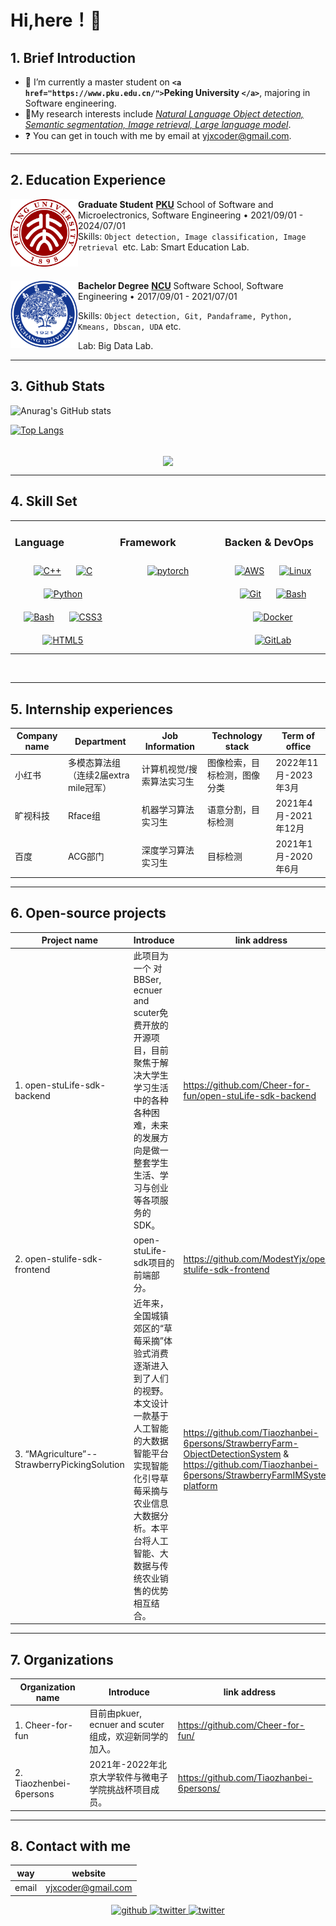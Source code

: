 # Hi,here！👋

## 1. Brief Introduction

- 🔭 I’m currently a master student on **`<a href="https://www.pku.edu.cn/">`Peking University `</a>`**, majoring in Software engineering.
- 🌱My research interests include [*Natural Language Object detection, Semantic segmentation, Image retrieval, Large language model*](https://github.com/JackHCC/NLP-Bubble).
- ❓ You can get in touch with me by email at yjxcoder@gmail.com.

---



## 2. Education Experience



[<img align="left" height="108px" width="108px" alt="PKU" src="./images/icons/PKU.png"/>](https://www.pku.edu.cn/)

**Graduate Student** 
[**PKU**](https://www.pku.edu.cn/) School of Software and Microelectronics, Software Engineering • 2021/09/01 - 2024/07/01  
Skills: `Object detection, Image classification, Image retrieval `etc.
Lab: Smart Education Lab.





<br>


[<img align="left" height="108px" width="108px" alt="NCU" src="./images/icons/NCU5.png"/>](https://www.ncu.edu.cn/)

**Bachelor Degree** 
[**NCU**](https://www.ncu.edu.cn/) Software School, Software Engineering • 2017/09/01 - 2021/07/01 

Skills: `Object detection, Git, Pandaframe, Python, Kmeans, Dbscan, UDA` etc.

Lab: Big Data Lab.





---



## 3. Github Stats

![Anurag's GitHub stats](https://github-readme-stats.vercel.app/api?username=ModestYjx&show_icons=true)

[![Top Langs](https://github-readme-stats.vercel.app/api/top-langs/?username=ModestYjx&layout=compact)](https://github.com/anuraghazra/github-readme-stats)

<br/>  

<div align="center">
<img src="https://komarev.com/ghpvc/?username=ModestYjx&&style=flat-square" align="center" />
</div>  

---



## 4. Skill Set  

<table><tr><td valign="top" width="33%">

### Language  
<div align="center">  
<a href="https://www.cplusplus.com/" target="_blank"><img style="margin: 10px" src="https://profilinator.rishav.dev/skills-assets/cplusplus-original.svg" alt="C++" height="50" /></a>  
<a href="https://www.cprogramming.com/" target="_blank"><img style="margin: 10px" src="https://profilinator.rishav.dev/skills-assets/c-original.svg" alt="C" height="50" /></a>  
<a href="https://www.python.org/" target="_blank"><img style="margin: 10px" src="https://profilinator.rishav.dev/skills-assets/python-original.svg" alt="Python" height="50" /></a>  
<a href="https://www.gnu.org/software/bash/" target="_blank"><img style="margin: 10px" src="https://profilinator.rishav.dev/skills-assets/gnu_bash-icon.svg" alt="Bash" height="50" /></a>  
<a href="https://www.w3schools.com/css/" target="_blank"><img style="margin: 10px" src="https://profilinator.rishav.dev/skills-assets/css3-original-wordmark.svg" alt="CSS3" height="50" /></a>  
<a href="https://en.wikipedia.org/wiki/HTML5" target="_blank"><img style="margin: 10px" src="https://profilinator.rishav.dev/skills-assets/html5-original-wordmark.svg" alt="HTML5" height="50" /></a>  
</div>

</td><td valign="top" width="33%">



### Framework  
<div align="center">  
<a href="https://pytorch.org/" target="_blank"><img style="margin: 10px" src="https://profilinator.rishav.dev/skills-assets/pytorch-icon.svg" alt="pytorch" height="50" /></a>  
</div>

</td><td valign="top" width="33%">



### Backen & DevOps  
<div align="center">  
<a href="https://aws.amazon.com/" target="_blank"><img style="margin: 10px" src="https://profilinator.rishav.dev/skills-assets/amazonwebservices-original-wordmark.svg" alt="AWS" height="50" /></a>  
<a href="https://www.linux.org/" target="_blank"><img style="margin: 10px" src="https://profilinator.rishav.dev/skills-assets/linux-original.svg" alt="Linux" height="50" /></a>  
<a href="https://github.com/" target="_blank"><img style="margin: 10px" src="https://profilinator.rishav.dev/skills-assets/git-scm-icon.svg" alt="Git" height="50" /></a>  
<a href="https://www.gnu.org/software/bash/" target="_blank"><img style="margin: 10px" src="https://profilinator.rishav.dev/skills-assets/gnu_bash-icon.svg" alt="Bash" height="50" /></a>  
<a href="https://www.docker.com/" target="_blank"><img style="margin: 10px" src="https://profilinator.rishav.dev/skills-assets/docker-original-wordmark.svg" alt="Docker" height="50" /></a>  
<a href="https://about.gitlab.com/" target="_blank"><img style="margin: 10px" src="https://profilinator.rishav.dev/skills-assets/gitlab.svg" alt="GitLab" height="50" /></a>  
</div>

</td></tr></table>  

<br/>  



---



## 5. Internship experiences

| Company name     | Department                            | Job Information           | Technology stack             | Term of office       |
| ---------------- | ------------------------------------- | ------------------------- | ---------------------------- | -------------------- |
| 小红书           | 多模态算法组（连续2届extra mile冠军） | 计算机视觉/搜索算法实习生 | 图像检索，目标检测，图像分类 | 2022年11月-2023年3月 |
| 旷视科技         | Rface组                               | 机器学习算法实习生        | 语意分割，目标检测           | 2021年4月-2021年12月 |
| 百度 | ACG部门                               | 深度学习算法实习生        | 目标检测                     | 2021年1月-2020年6月  |

---



## 6. Open-source projects

| Project name                                   | Introduce                                                                                                                                                                                                      | link address                                                                                                                                           |
| ---------------------------------------------- | -------------------------------------------------------------------------------------------------------------------------------------------------------------------------------------------------------------- | ------------------------------------------------------------------------------------------------------------------------------------------------------ |
| 1. open-stuLife-sdk-backend                    | 此项目为一个 对 BBSer, ecnuer and scuter免费开放的开源项目，目前聚焦于解决大学生学习生活中的各种各种困难，未来的发展方向是做一整套学生生活、学习与创业等各项服务的SDK。                              | https://github.com/Cheer-for-fun/open-stuLife-sdk-backend                                                                                              |
| 2. open-stulife-sdk-frontend                   | open-stuLife-sdk项目的前端部分。                                                                                                                                                                               | https://github.com/ModestYjx/open-stulife-sdk-frontend                                                                                                 |
| 3. “MAgriculture”--StrawberryPickingSolution | 近年来，全国城镇郊区的“草莓采摘”体验式消费逐渐进入到了人们的视野。本文设计一款基于人工智能的大数据智能平台实现智能化引导草莓采摘与农业信息大数据分析。本平台将人工智能、大数据与传统农业销售的优势相互结合。 | https://github.com/Tiaozhanbei-6persons/StrawberryFarm-ObjectDetectionSystem & https://github.com/Tiaozhanbei-6persons/StrawberryFarmIMSystem-platform |

---



## 7. Organizations

| Organization name       | Introduce                                              | link address                             |
| ----------------------- | ------------------------------------------------------ | ---------------------------------------- |
| 1. Cheer-for-fun        | 目前由pkuer, ecnuer and scuter组成，欢迎新同学的加入。 | https://github.com/Cheer-for-fun/        |
| 2. Tiaozhenbei-6persons | 2021年-2022年北京大学软件与微电子学院挑战杯项目成员。  | https://github.com/Tiaozhanbei-6persons/ |

---



## 8. Contact with me

| way   | website            |
| ----- | ------------------ |
| email | yjxcoder@gmail.com |

<div align="center">
<a href="https://github.com/ModestYjx" target="_blank">
<img src=https://img.shields.io/badge/github-%2324292e.svg?&style=for-the-badge&logo=github&logoColor=white alt=github style="margin-bottom: 5px;" />
</a>
<a href="https://twitter.com/@jiaxun71762860" target="_blank">
<img src=https://img.shields.io/badge/twitter-%2300acee.svg?&style=for-the-badge&logo=twitter&logoColor=white alt=twitter style="margin-bottom: 5px;" />
</a>
<a href="https://maimai.cn/contact/share/card?u=lqp3mwimqkpj&_share_channel=copy_link" target="_blank">
<img src=https://gimg2.baidu.com/image_search/src=http%3A%2F%2Fimage.codes51.com%2FArticle%2Fimage%2F20160505%2F20160505002237_3798.jpg&refer=http%3A%2F%2Fimage.codes51.com&app=2002&size=f9999,10000&q=a80&n=0&g=0n&fmt=jpeg?sec=1641697394&t=3e832bf30c27ba6aa9c0faf1ee698aa9 alt=twitter style="margin-bottom: 5px;height: 28px" />
</a>  
</div>

